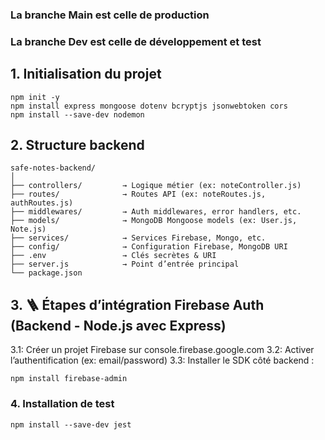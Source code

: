 ### La branche Main est celle de production
### La branche Dev est celle de développement et test
## 1. Initialisation du projet
```
npm init -y
npm install express mongoose dotenv bcryptjs jsonwebtoken cors
npm install --save-dev nodemon
```

## 2. Structure backend
```
safe-notes-backend/
│
├── controllers/         → Logique métier (ex: noteController.js)
├── routes/              → Routes API (ex: noteRoutes.js, authRoutes.js)
├── middlewares/         → Auth middlewares, error handlers, etc.
├── models/              → MongoDB Mongoose models (ex: User.js, Note.js)
├── services/            → Services Firebase, Mongo, etc.
├── config/              → Configuration Firebase, MongoDB URI
├── .env                 → Clés secrètes & URI
├── server.js            → Point d’entrée principal
└── package.json

```
## 3. 🪜 Étapes d’intégration Firebase Auth (Backend - Node.js avec Express)
3.1: Créer un projet Firebase sur console.firebase.google.com
3.2: Activer l’authentification (ex: email/password)
3.3: Installer le SDK côté backend :
```
npm install firebase-admin

```
### 4. Installation de test

```
npm install --save-dev jest

```

